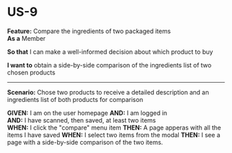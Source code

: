# US-9 
  
**Feature:** Compare the ingredients of two packaged items  
**As a** Member  
  
**So that** I can make a well-informed decision about which product to buy  
  
**I want to** obtain a side-by-side comparison of the ingredients list of two chosen products  
<hr>  
  
**Scenario:** Chose two products to receive a detailed description and an ingredients list of both products for comparison  
  
**GIVEN:** I am on the user homepage
**AND:** I am logged in   
**AND:** I have scanned, then saved, at least two items  
**WHEN:** I click the "compare" menu item
**THEN:** A page apperas with all the items I have saved
**WHEN:** I select two items from the modal
**THEN:** I see a page with a side-by-side comparison of the two items. 

